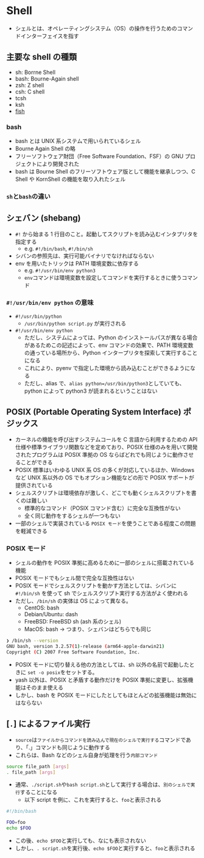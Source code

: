 # Shell

- シェルとは、オペレーティングシステム（OS）の操作を行うためのコマンドインターフェイスを指す

## 主要な shell の種類

- sh: Borrne Shell
- bash: Bourne-Again shell
- zsh: Z shell
- csh: C shell
- tcsh
- ksh
- [fish](https://github.com/fish-shell/fish-shell)

### bash

- bash とは UNIX 系システムで用いられているシェル
- Bourne Again Shell の略
- フリーソフトウェア財団（Free Software Foundation、FSF）の GNU プロジェクトにより開発された
- bash は Bourne Shell のフリーソフトウェア版として機能を継承しつつ、C Shell や KornShell の機能を取り入れたシェル

### `sh`と`bash`の違い

## シェバン (shebang)

- `#!` から始まる 1 行目のこと。起動してスクリプトを読み込むインタプリタを指定する
  - e.g. `#!/bin/bash`, `#!/bin/sh`
- シバンの参照先は、実行可能バイナリでなければならない
- env を用いたトリックは PATH 環境変数に依存する
  - e.g. `#!/usr/bin/env python3`
  - `env`コマンドは環境変数を設定してコマンドを実行するときに使うコマンド

### `#!/usr/bin/env python` の意味

- `#!/usr/bin/python`
  - `/usr/bin/python script.py` が実行される
- `#!/usr/bin/env python`
  - ただし、システムによっては、Python のインストールパスが異なる場合があるためこの記述によって、env コマンドの効果で、PATH 環境変数の通っている場所から、Python インタープリタを探索して実行することになる
  - これにより、pyenv で指定した環境から読み込むことができるようになる
  - ただし、alias で、`alias python=/usr/bin/python3`としていても、python によって python3 が読まれるということはない

## POSIX (Portable Operating System Interface) ポジックス

- カーネルの機能を呼び出すシステムコールを C 言語から利用するための API 仕様や標準ライブラリ関数などを定めており、POSIX 仕様のみを用いて開発されたプログラムは POSIX 準拠の OS ならばどれでも同じように動作させることができる
- POSIX 標準はいわゆる UNIX 系 OS の多くが対応しているほか、Windows など UNIX 系以外の OS でもオプション機能などの形で POSIX サポートが提供されている
- シェルスクリプトは環境依存が激しく、どこでも動くシェルスクリプトを書くのは難しい
  - 標準的なコマンド（POSIX コマンド含む）に完全な互換性がない
  - 全く同じ動作をするシェルが一つもない
- 一部のシェルで実装されている `POSIX モード`を使うことである程度この問題を軽減できる

### POSIX モード

- シェルの動作を POSIX 準拠に高めるために一部のシェルに搭載されている機能
- POSIX モードでもシェル間で完全な互換性はない
- POSIX モードでシェルスクリプトを動かす方法としては、シバンに `#!/bin/sh` を使って sh でシェルスクリプト実行する方法がよく使われる
- ただし、`/bin/sh` の実体は OS によって異なる。
  - CentOS: bash
  - Debian/Ubuntu: dash
  - FreeBSD: FreeBSD sh (ash 系のシェル)
  - MacOS: bash -> つまり、シェバンはどちらでも同じ

```sh
❯ /bin/sh --version
GNU bash, version 3.2.57(1)-release (arm64-apple-darwin21)
Copyright (C) 2007 Free Software Foundation, Inc.
```

- POSIX モードに切り替える他の方法としては、sh 以外の名前で起動したときに `set -o posix`をセットする。
- yash 以外は、POSIX と矛盾する動作だけを POSIX 準拠に変更し、拡張機能はそのまま使える
- しかし、bash を POSIX モードにしたとしてもほとんどの拡張機能は無効にはならない

## [`.`] によるファイル実行

- `source`は`ファイルからコマンドを読み込んで現在のシェルで実行する`コマンドであり、「.」コマンドも同じように動作する
- これらは、Bash などのシェル自身が処理を行う`内部コマンド`

```sh
source file_path [args]
. file_path [args]
```

- 通常、`./script.sh`や`bash script.sh`として実行する場合は、`別のシェルで実行`することになる
  - 以下 script を例に、これを実行すると、`foo`と表示される

```sh
#!/bin/bash

FOO=foo
echo $FOO
```

- この後、`echo $FOO`と実行しても、なにも表示されない
- しかし、`. script.sh`を実行後、`echo $FOO`と実行すると、`foo`と表示される
